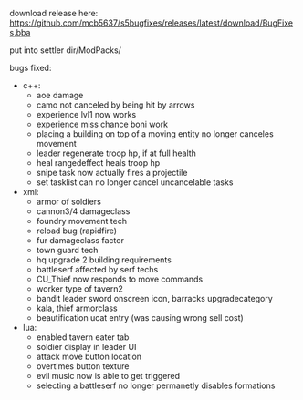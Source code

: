download release here: https://github.com/mcb5637/s5bugfixes/releases/latest/download/BugFixes.bba

put into settler dir/ModPacks/

bugs fixed:
- c++:
	- aoe damage
	- camo not canceled by being hit by arrows
	- experience lvl1 now works
	- experience miss chance boni work
	- placing a building on top of a moving entity no longer canceles movement
	- leader regenerate troop hp, if at full health
	- heal rangedeffect heals troop hp
	- snipe task now actually fires a projectile
	- set tasklist can no longer cancel uncancelable tasks
- xml:
	- armor of soldiers
	- cannon3/4 damageclass
	- foundry movement tech
	- reload bug (rapidfire)
	- fur damageclass factor
	- town guard tech
	- hq upgrade 2 building requirements
	- battleserf affected by serf techs
	- CU_Thief now responds to move commands
	- worker type of tavern2
	- bandit leader sword onscreen icon, barracks upgradecategory
	- kala, thief armorclass
	- beautification ucat entry (was causing wrong sell cost)
- lua:
	- enabled tavern eater tab
	- soldier display in leader UI
	- attack move button location
	- overtimes button texture
	- evil music now is able to get triggered
	- selecting a battleserf no longer permanetly disables formations
